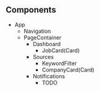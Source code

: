 ## Components

- App
    - Navigation
    - PageContainer
        - Dashboard
            - JobCard(Card)
        - Sources
            - KeywordFilter
            - CompanyCard(Card)
        - Notifications
            - TODO

